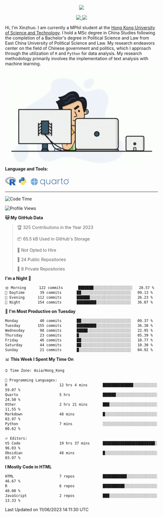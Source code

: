 <div align='center'>
<img src='https://readme-typing-svg.herokuapp.com?font=ubuntu&color=4d3900&center=true&lines=HKUST+Mphil+in+SOSC;Focus+on+China;Code+for+PoliSci'/>
</div>

<p align='center'>
 <a href='https://www.linkedin.com/in/xinzhuo-huang-5161011ba/' target='_blank'>
        <img src='https://img.shields.io/badge/linkedin%20-%230077B5.svg?&style=for-the-badge&logo=linkedin&logoColor=white'/>
    </a>
 <a href='https://twitter.com/HsinchoH' target='_blank'>
        <img src='https://img.shields.io/badge/Twitter-1DA1F2?style=for-the-badge&logo=twitter&logoColor=white'/>
    </a>
    </p>
    
Hi, I'm Xinzhuo. I am currently a MPhil student at the [Hong Kong University of Science and Technology](https://sosc.hkust.edu.hk/node/613). I hold a MSc degree in China Studies following the completion of a Bachelor's degree in Political Science and Law from East China University of Political Science and Law. My research endeavors center on the field of Chinese government and politics, which I approach through the utilization of `R` and `Python` for data analysis. My research methodology primarily involves the implementation of text analysis with machine learning.




<img align='right' src="https://github.com/xinzhuohkust/xinzhuohkust/blob/main/programmer.gif" width="590">



**Language and Tools:**  

<code><img height="36" src="https://raw.githubusercontent.com/github/explore/80688e429a7d4ef2fca1e82350fe8e3517d3494d/topics/r/r.png"></code>
<code><img height="36" src="https://raw.githubusercontent.com/github/explore/80688e429a7d4ef2fca1e82350fe8e3517d3494d/topics/python/python.png"></code>
<code><img height="32" src="https://github.com/quarto-dev/quarto-r/blob/main/man/figures/quarto.png"></code>

---
<!--START_SECTION:waka-->
![Code Time](http://img.shields.io/badge/Code%20Time-604%20hrs-blue)

![Profile Views](http://img.shields.io/badge/Profile%20Views-6-blue)

**🐱 My GitHub Data** 

> 🏆 325 Contributions in the Year 2023
 > 
> 📦 65.5 kB Used in GitHub's Storage 
 > 
> 🚫 Not Opted to Hire
 > 
> 📜 24 Public Repositories 
 > 
> 🔑 8 Private Repositories  
 > 
**I'm a Night 🦉** 

```text
🌞 Morning      122 commits       ███████░░░░░░░░░░░░░░░░░░   28.57 % 
🌆 Daytime       39 commits       ██░░░░░░░░░░░░░░░░░░░░░░░   09.13 % 
🌃 Evening      112 commits       ██████░░░░░░░░░░░░░░░░░░░   26.23 % 
🌙 Night        154 commits       █████████░░░░░░░░░░░░░░░░   36.07 % 

```
📅 **I'm Most Productive on Tuesday** 

```text
Monday          40 commits       ██░░░░░░░░░░░░░░░░░░░░░░░   09.37 % 
Tuesday        155 commits       █████████░░░░░░░░░░░░░░░░   36.30 % 
Wednesday       98 commits       █████░░░░░░░░░░░░░░░░░░░░   22.95 % 
Thursday        23 commits       █░░░░░░░░░░░░░░░░░░░░░░░░   05.39 % 
Friday          46 commits       ██░░░░░░░░░░░░░░░░░░░░░░░   10.77 % 
Saturday        44 commits       ██░░░░░░░░░░░░░░░░░░░░░░░   10.30 % 
Sunday          21 commits       █░░░░░░░░░░░░░░░░░░░░░░░░   04.92 % 

```


📊 **This Week I Spent My Time On** 

```text
⌚︎ Time Zone: Asia/Hong_Kong

💬 Programming Languages: 
R                        12 hrs 4 mins       ██████████████░░░░░░░░░░░   59.07 % 
Quarto                   5 hrs               ██████░░░░░░░░░░░░░░░░░░░   24.50 % 
Other                    2 hrs 21 mins       ███░░░░░░░░░░░░░░░░░░░░░░   11.55 % 
Markdown                 48 mins             █░░░░░░░░░░░░░░░░░░░░░░░░   03.97 % 
Python                   7 mins              ░░░░░░░░░░░░░░░░░░░░░░░░░   00.62 % 

🔥 Editors: 
VS Code                  19 hrs 37 mins      ████████████████████████░   96.03 % 
Obsidian                 48 mins             █░░░░░░░░░░░░░░░░░░░░░░░░   03.97 % 

```

**I Mostly Code in HTML** 

```text
HTML                     7 repos             ███████████░░░░░░░░░░░░░░   46.67 % 
R                        6 repos             ██████████░░░░░░░░░░░░░░░   40.00 % 
JavaScript               2 repos             ███░░░░░░░░░░░░░░░░░░░░░░   13.33 % 

```



 Last Updated on 11/06/2023 14:11:30 UTC
<!--END_SECTION:waka-->
    
    
    
    
    
    
    
    
